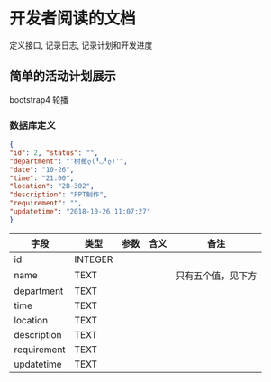 # 开发者阅读的文档

定义接口, 记录日志, 记录计划和开发进度

## 简单的活动计划展示
bootstrap4 轮播

### 数据库定义

```json
{
"id": 2, "status": "",
"department": "'树莓ლ(╹◡╹ლ)'",
"date": "10-26",
"time": "21:00",
"location": "2B-302",
"description": "PPT制作",
"requirement": "",
"updatetime": "2018-10-26 11:07:27"
}
```

| 字段          | 类型      | 参数 | 含义 | 备注        |
|-------------|---------|----|----|-----------|
| id          | INTEGER |    |    |           |
| name        | TEXT    |    |    | 只有五个值，见下方 |
| department  | TEXT    |    |    |           |
| time        | TEXT    |    |    |           |
| location    | TEXT    |    |    |           |
| description | TEXT    |    |    |           |
| requirement | TEXT    |    |    |           |
| updatetime  | TEXT    |    |    |           |
